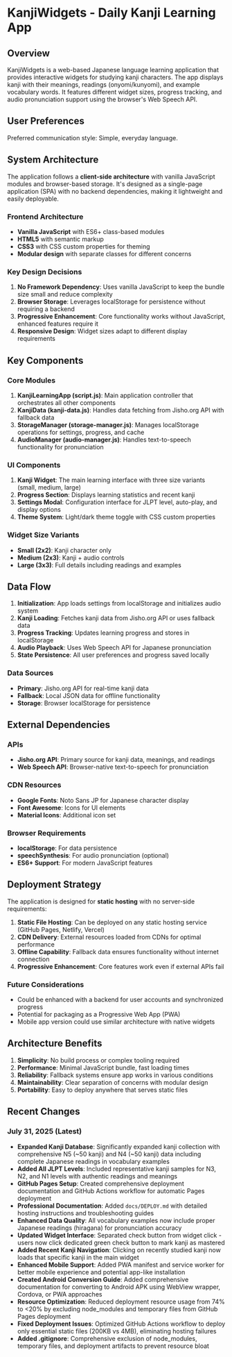 # KanjiWidgets - Daily Kanji Learning App

## Overview

KanjiWidgets is a web-based Japanese language learning application that provides interactive widgets for studying kanji characters. The app displays kanji with their meanings, readings (onyomi/kunyomi), and example vocabulary words. It features different widget sizes, progress tracking, and audio pronunciation support using the browser's Web Speech API.

## User Preferences

Preferred communication style: Simple, everyday language.

## System Architecture

The application follows a **client-side architecture** with vanilla JavaScript modules and browser-based storage. It's designed as a single-page application (SPA) with no backend dependencies, making it lightweight and easily deployable.

### Frontend Architecture
- **Vanilla JavaScript** with ES6+ class-based modules
- **HTML5** with semantic markup
- **CSS3** with CSS custom properties for theming
- **Modular design** with separate classes for different concerns

### Key Design Decisions
1. **No Framework Dependency**: Uses vanilla JavaScript to keep the bundle size small and reduce complexity
2. **Browser Storage**: Leverages localStorage for persistence without requiring a backend
3. **Progressive Enhancement**: Core functionality works without JavaScript, enhanced features require it
4. **Responsive Design**: Widget sizes adapt to different display requirements

## Key Components

### Core Modules

1. **KanjiLearningApp (script.js)**: Main application controller that orchestrates all other components
2. **KanjiData (kanji-data.js)**: Handles data fetching from Jisho.org API with fallback data
3. **StorageManager (storage-manager.js)**: Manages localStorage operations for settings, progress, and cache
4. **AudioManager (audio-manager.js)**: Handles text-to-speech functionality for pronunciation

### UI Components

1. **Kanji Widget**: The main learning interface with three size variants (small, medium, large)
2. **Progress Section**: Displays learning statistics and recent kanji
3. **Settings Modal**: Configuration interface for JLPT level, auto-play, and display options
4. **Theme System**: Light/dark theme toggle with CSS custom properties

### Widget Size Variants
- **Small (2x2)**: Kanji character only
- **Medium (2x3)**: Kanji + audio controls
- **Large (3x3)**: Full details including readings and examples

## Data Flow

1. **Initialization**: App loads settings from localStorage and initializes audio system
2. **Kanji Loading**: Fetches kanji data from Jisho.org API or uses fallback data
3. **Progress Tracking**: Updates learning progress and stores in localStorage
4. **Audio Playback**: Uses Web Speech API for Japanese pronunciation
5. **State Persistence**: All user preferences and progress saved locally

### Data Sources
- **Primary**: Jisho.org API for real-time kanji data
- **Fallback**: Local JSON data for offline functionality
- **Storage**: Browser localStorage for persistence

## External Dependencies

### APIs
- **Jisho.org API**: Primary source for kanji data, meanings, and readings
- **Web Speech API**: Browser-native text-to-speech for pronunciation

### CDN Resources
- **Google Fonts**: Noto Sans JP for Japanese character display
- **Font Awesome**: Icons for UI elements
- **Material Icons**: Additional icon set

### Browser Requirements
- **localStorage**: For data persistence
- **speechSynthesis**: For audio pronunciation (optional)
- **ES6+ Support**: For modern JavaScript features

## Deployment Strategy

The application is designed for **static hosting** with no server-side requirements:

1. **Static File Hosting**: Can be deployed on any static hosting service (GitHub Pages, Netlify, Vercel)
2. **CDN Delivery**: External resources loaded from CDNs for optimal performance
3. **Offline Capability**: Fallback data ensures functionality without internet connection
4. **Progressive Enhancement**: Core features work even if external APIs fail

### Future Considerations
- Could be enhanced with a backend for user accounts and synchronized progress
- Potential for packaging as a Progressive Web App (PWA)
- Mobile app version could use similar architecture with native widgets

## Architecture Benefits

1. **Simplicity**: No build process or complex tooling required
2. **Performance**: Minimal JavaScript bundle, fast loading times
3. **Reliability**: Fallback systems ensure app works in various conditions
4. **Maintainability**: Clear separation of concerns with modular design
5. **Portability**: Easy to deploy anywhere that serves static files

## Recent Changes

### July 31, 2025 (Latest)
- **Expanded Kanji Database**: Significantly expanded kanji collection with comprehensive N5 (~50 kanji) and N4 (~50 kanji) data including complete Japanese readings in vocabulary examples
- **Added All JLPT Levels**: Included representative kanji samples for N3, N2, and N1 levels with authentic readings and meanings
- **GitHub Pages Setup**: Created comprehensive deployment documentation and GitHub Actions workflow for automatic Pages deployment
- **Professional Documentation**: Added `docs/DEPLOY.md` with detailed hosting instructions and troubleshooting guides
- **Enhanced Data Quality**: All vocabulary examples now include proper Japanese readings (hiragana) for pronunciation accuracy
- **Updated Widget Interface**: Separated check button from widget click - users now click dedicated green check button to mark kanji as mastered
- **Added Recent Kanji Navigation**: Clicking on recently studied kanji now loads that specific kanji in the main widget
- **Enhanced Mobile Support**: Added PWA manifest and service worker for better mobile experience and potential app-like installation
- **Created Android Conversion Guide**: Added comprehensive documentation for converting to Android APK using WebView wrapper, Cordova, or PWA approaches
- **Resource Optimization**: Reduced deployment resource usage from 74% to <20% by excluding node_modules and temporary files from GitHub Pages deployment
- **Fixed Deployment Issues**: Optimized GitHub Actions workflow to deploy only essential static files (200KB vs 4MB), eliminating hosting failures
- **Added .gitignore**: Comprehensive exclusion of node_modules, temporary files, and deployment artifacts to prevent resource bloat